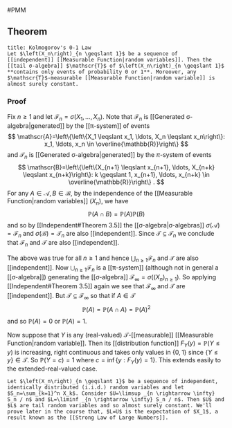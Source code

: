 #PMM
## Theorem

```ad-theorem
title: Kolmogorov's 0-1 Law
Let $\left(X_n\right)_{n \geqslant 1}$ be a sequence of [[independent]] [[Measurable Function|random variables]]. Then the [[tail σ-algebra]] $\mathscr{T}$ of $\left(X_n\right)_{n \geqslant 1}$ **contains only events of probability 0 or 1**. Moreover, any $\mathscr{T}$-measurable [[Measurable Function|random variable]] is almost surely constant.
```

### Proof
Fix $n \geqslant 1$ and let $\mathscr{F}_n=\sigma\left(X_1, \ldots, X_n\right)$. Note that $\mathscr{F}_n$ is [[Generated σ-algebra|generated]] by the [[π-system]] of events
$$
\mathscr{A}=\left\{\left\{X_1 \leqslant x_1, \ldots, X_n \leqslant x_n\right\}: x_1, \ldots, x_n \in \overline{\mathbb{R}}\right\}
$$
and $\mathscr{T}_n$ is [[Generated σ-algebra|generated]] by the $\pi$-system of events
$$
\mathscr{B}=\left\{\left\{X_{n+1} \leqslant x_{n+1}, \ldots, X_{n+k} \leqslant x_{n+k}\right\}: k \geqslant 1, x_{n+1}, \ldots, x_{n+k} \in \overline{\mathbb{R}}\right\} .
$$
For any $A \in \mathscr{A}, B \in \mathscr{B}$, by the independence of the [[Measurable Function|random variables]] $\left(X_n\right)$, we have
$$
\mathbb{P}(A \cap B)=\mathbb{P}(A) \mathbb{P}(B)
$$
and so by [[Independent#Theorem 3.5]] the [[σ-algebra|σ-algebras]] $\sigma(\mathscr{A})=\mathscr{F}_n$ and $\sigma(\mathscr{B})=\mathscr{T}_n$ are also [[independent]]. Since $\mathscr{T} \subseteq \mathscr{T}_n$ we conclude that $\mathscr{F}_n$ and $\mathscr{T}$ are also [[independent]].

The above was true for all $n \geqslant 1$ and hence $\bigcup_{n \geqslant 1} \mathscr{F}_n$ and $\mathscr{T}$ are also [[independent]]. Now $\bigcup_{n \geqslant 1} \mathscr{F}_n$ is a [[π-system]] (although not in general a  [[σ-algebra]]) generating the [[σ-algebra]] $\mathscr{F}_{\infty}=\sigma\left(\left(X_n\right)_{n \geqslant 1}\right)$. So applying [[Independent#Theorem 3.5]] again we see that $\mathscr{F}_{\infty}$ and $\mathscr{T}$ are [[independent]]. But $\mathscr{T} \subseteq \mathscr{F}_{\infty}$ so that if $A \in \mathscr{T}$
$$
\mathbb{P}(A)=\mathbb{P}(A \cap A)=\mathbb{P}(A)^2
$$
and so $\mathbb{P}(A)=0$ or $\mathbb{P}(A)=1$.

Now suppose that $Y$ is any (real-valued) $\mathscr{T}$-[[measurable]] [[Measurable Function|random variable]]. Then its [[distribution function]] $F_Y(y)=\mathbb{P}(Y \leqslant y)$ is increasing, right continuous and takes only values in $\{0,1\}$ since $\{Y \leqslant y\} \in \mathscr{T}$. So $\mathbb{P}(Y=c)=1$ where $c=\inf \left\{y: F_Y(y)=1\right\}$. This extends easily to the extended-real-valued case.

```ad-example
Let $\left(X_n\right)_{n \geqslant 1}$ be a sequence of independent, identically distributed (i.i.d.) random variables and let $S_n=\sum_{k=1}^n X_k$. Consider $U=\limsup _{n \rightarrow \infty} S_n / n$ and $L=\liminf _{n \rightarrow \infty} S_n / n$. Then $U$ and $L$ are tail random variables and so almost surely constant. We'll prove later in the course that, $L=U$ is the expectation of $X_1$, a result known as the [[Strong Law of Large Numbers]].
```